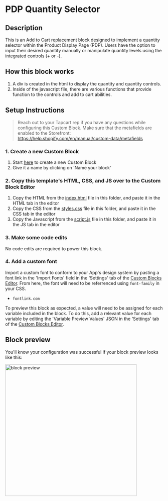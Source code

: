 # PDP Quantity Selector

## Description
This is an Add to Cart replacement block designed to implement a quantity selector within the Product Display Page (PDP). Users have the option to input their desired quantity manually or manipulate quantity levels using the integrated controls (+ or -).  

## How this block works
1. A div is created in the html to display the quantity and quantity controls.  
2. Inside of the javascript file, there are various functions that provide function to the controls and add to cart abilities.  

## Setup Instructions
> Reach out to your Tapcart rep if you have any questions while configuring this Custom Block. Make sure that the metafields are enabled to the Storefront: https://help.shopify.com/en/manual/custom-data/metafields

### 1. Create a new Custom Block
1. Start [here](https://app.tapcart.com/custom-blocks) to create a new Custom Block
2. Give it a name by clicking on 'Name your block'

### 2. Copy this template's HTML, CSS, and JS over to the Custom Block Editor
1. Copy the HTML from the [index.html](#) file in this folder, and paste it in the HTML tab in the editor
2. Copy the CSS from the [styles.css](#) file in this folder, and paste it in the CSS tab in the editor
3. Copy the Javascript from the [script.js](#) file in this folder, and paste it in the JS tab in the editor

### 3. Make some code edits
No code edits are required to power this block.  
    

### 4. Add a custom font
Import a custom font to conform to your App's design system by pasting a font link in the 'Import Fonts' field in the 'Settings' tab of the [Custom Blocks Editor](https://app.tapcart.com/custom-blocks). From here, the font will need to be referrenced using `font-family` in your CSS.

- `fontlink.com`

To preview this block as expected, a value will need to be assigned for each variable included in the block. To do this, add a relevant value for each variable by editing the 'Variable Preview Values' JSON in the 'Settings' tab of the [Custom Blocks Editor](https://ap.tapcart.com/custom-blocks).

## Block preview
You'll know your configuration was successful if your block preview looks like this:

<img width="419" alt="block preview" src="https://github.com/Tapcart-Templates/custom-block-templates/assets/77694650/3f9aeb15-9e13-44c5-bb31-fcface356eeb">


